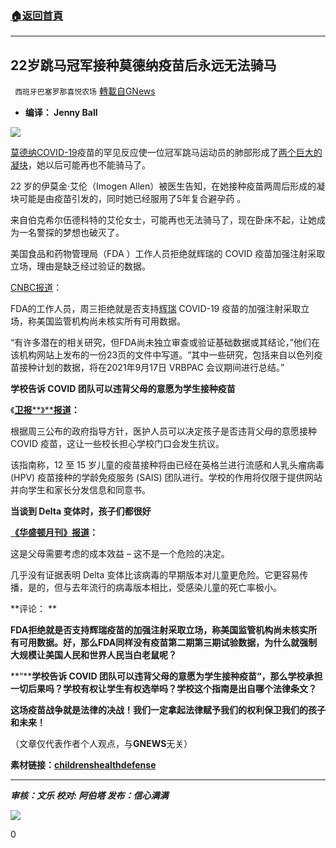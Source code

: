 ###  [:house:返回首頁](https://github.com/ourhimalayas/txt)
---


## 22岁跳马冠军接种莫德纳疫苗后永远无法骑马
` 西班牙巴塞罗那喜悦农场` [轉載自GNews](https://gnews.org/zh-hans/1538357/)

- **编译： Jenny Ball**


![](https://assets.gnews.org/wp-content/uploads/2021/09/tempsnip73.png)

[莫德纳](https://childrenshealthdefense.org/defender/the-peoples-testaments-polly-tommey-sally-kirkland-moderna-vaccine-constant-pain/)[COVID-19](https://childrenshealthdefense.org/defender_category/covid/)疫苗的罕见反应使一位冠军跳马运动员的肺部形成了[两个巨大的凝块](https://childrenshealthdefense.org/defender/woman-johnson-johnson-vaccine-blood-clots-scientists-may-know-cause/)，她以后可能再也不能骑马了。

22 岁的伊莫金·艾伦（Imogen Allen）被医生告知，在她接种疫苗两周后形成的凝块可能是由疫苗引发的，同时她已经服用了5年复合避孕药 。

来自伯克希尔伍德科特的艾伦女士，可能再也无法骑马了，现在卧床不起，让她成为一名警探的梦想也破灭了。

美国食品和药物管理局（FDA ）工作人员拒绝就辉瑞的 COVID 疫苗加强注射采取立场，理由是缺乏经过验证的数据。

[CNBC报道](https://www.cnbc.com/2021/09/15/covid-booster-shots-fda-staff-declines-to-take-stance-on-pfizers-third-doses-citing-lack-of-verified-data.html)：

FDA的工作人员，周三拒绝就是否支持[辉瑞](https://childrenshealthdefense.org/defender/sarah-green-16-year-old-neurological-symptoms-pfizer-vaccine/) COVID-19 疫苗的加强注射采取立场，称美国监管机构尚未核实所有可用数据。

“有许多潜在的相关研究，但FDA尚未独立审查或验证基础数据或其结论，”他们在该机构网站上发布的一份23页的文件中写道。“其中一些研究，包括来自以色列疫苗接种计划的数据，将在2021年9月17日 VRBPAC 会议期间进行总结。”

**学校告诉 COVID 团队可以违背父母的意愿为学生接种疫苗**

《[**卫报****》****报道**](https://www.theguardian.com/education/2021/sep/15/covid-teams-can-vaccinate-pupils-against-parents-wishes-schools-told)**：**

根据周三公布的政府指导方针，医护人员可以决定孩子是否违背父母的意愿接种 COVID 疫苗，这让一些校长担心学校门口会发生抗议。

该指南称，12 至 15 岁儿童的疫苗接种将由已经在英格兰进行流感和人乳头瘤病毒 (HPV) 疫苗接种的学龄免疫服务 (SAIS) 团队进行。学校的作用将仅限于提供网站并向学生和家长分发信息和同意书。

**当谈到 Delta 变体时，孩子们都很好**

[**《华盛顿月刊》报道**](https://washingtonmonthly.com/2021/09/15/when-it-comes-to-the-delta-variant-the-kids-are-all-right/)**：**

这是父母需要考虑的成本效益 – 这不是一个危险的决定。

几乎没有证据表明 Delta 变体比该病毒的早期版本对儿童更危险。它更容易传播，是的，但与去年流行的病毒版本相比，受感染儿童的死亡率极小。

**评论： **

**FDA拒绝就是否支持辉瑞疫苗的加强注射采取立场，称美国监管机构尚未核实所有可用数据。好，那么FDA同样没有疫苗第二期第三期试验数据，为什么就强制大规模让美国人民和世界人民当白老鼠呢？**

**“****学校告诉 COVID 团队可以违背父母的意愿为学生接种疫苗“，那么学校承担一切后果吗？学校有权让学生有权选举吗？学校这个指南是出自哪个法律条文？**

**这场疫苗战争就是法律的决战！我们一定拿起法律赋予我们的权利保卫我们的孩子和未来！**

（文章仅代表作者个人观点，与**GNEWS**无关）

**素材链接：[childrenshealthdefense](https://childrenshealthdefense.org/defender/covid-nw-champion-show-jumper-22-reaction-moderna-vaccine/?utm_source=salsa&amp;eType=EmailBlastContent&amp;eId=35c8a332-7285-46e1-8556-8f1f2097e18d)**

* * *

***审核：文乐
校对:  阿伯塔
发布：信心满满***

![](https://assets.gnews.org/wp-content/uploads/2021/09/GNEWS_CH..jpeg)

0
